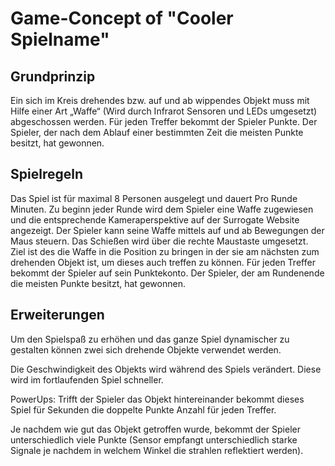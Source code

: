 # **Game-Concept of "Cooler Spielname"**

## **Grundprinzip**

Ein sich im Kreis drehendes bzw. auf und ab wippendes Objekt muss mit Hilfe einer Art „Waffe“ (Wird durch Infrarot Sensoren und LEDs umgesetzt) abgeschossen werden. Für jeden Treffer bekommt der Spieler Punkte. Der Spieler, der nach dem Ablauf einer bestimmten Zeit die meisten Punkte besitzt, hat gewonnen. 

## **Spielregeln**

Das Spiel ist für maximal 8 Personen ausgelegt und dauert Pro Runde <x> Minuten. Zu beginn jeder Runde wird dem Spieler eine Waffe zugewiesen und die entsprechende Kameraperspektive auf der Surrogate Website angezeigt. Der Spieler kann seine Waffe mittels auf und ab Bewegungen der Maus steuern. Das Schießen wird über die rechte Maustaste umgesetzt. Ziel ist des die Waffe in die Position zu bringen in der sie am nächsten zum drehenden Objekt ist, um dieses auch treffen zu können. Für jeden Treffer bekommt der Spieler auf sein Punktekonto. Der Spieler, der am Rundenende die meisten Punkte besitzt, hat gewonnen.

## **Erweiterungen**

Um den Spielspaß zu erhöhen und das ganze Spiel dynamischer zu gestalten können zwei sich drehende Objekte verwendet werden. 

Die Geschwindigkeit des Objekts wird während des Spiels verändert. Diese wird im fortlaufenden Spiel schneller.

PowerUps: Trifft der Spieler das Objekt <x> hintereinander bekommt dieses Spiel für <y> Sekunden die doppelte Punkte Anzahl für jeden Treffer.

Je nachdem wie gut das Objekt getroffen wurde, bekommt der Spieler unterschiedlich viele Punkte (Sensor empfangt unterschiedlich starke Signale je nachdem in welchem Winkel die strahlen reflektiert werden).

